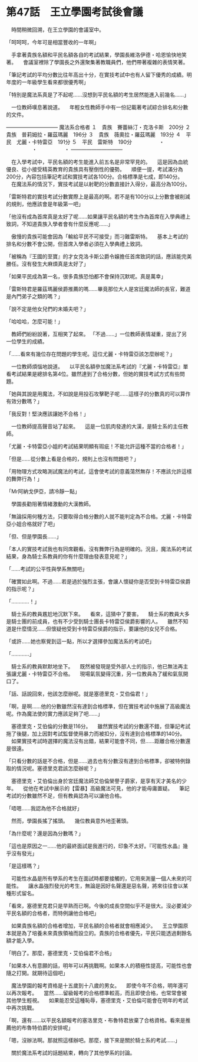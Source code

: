 # 第47話　王立學園考試後會議

　時間稍微回溯，在王立學園的會議室中。

「呵呵呵，今年可是相當豐收的一年啊」

　手拿著貴族名額和平民名額各自的考試結果，學園長維洛伊德・哈恩愉快地笑著。
　會議室裡除了學園長之外還聚集著教職員們，他們帶著複雜的表情笑著。

「筆記考試的平均分數比往年高出十分，在實技考試中也有人留下優秀的成績。明年度的一年級學生看來都很優秀啊」

「特別是魔法系真是了不起呢……沒想到平民名額的考生居然能進入前幾名……」

　一位教師嘆息著說道。
　年輕女性教師手中有一份記載著考試綜合排名和分數的文件。

――――――――――
魔法系合格者
１　貴族　賽蕾絲汀・克洛卡斯　200分
２　貴族　普莉姆拉・羅茲瑪麗　196分
３　貴族　薇奧拉・羅茲瑪麗　193分
４　平民　尤麗・卡特雷亞　191分
５　平民　雷斯特　190分
　　　　　・
　　　　　・
　　　　　・
――――――――――

　在入學考試中，平民名額的考生能進入前五名是非常罕見的。
　這是因為血統優良、從小接受精英教育的貴族具有壓倒性的優勢。
　順便一提，考試滿分為200分，內容包括筆記考試和實技考試各100分。合格標準是七成，即140分。
　在魔法系的情況下，實技考試是以射靶的分數直接計入得分，最高分為100分。

「雷斯特君的實技考試分數實際上是最高的啊。若不是有100分以上分數會被削減的規則，他應該會是年級第一吧」

「他沒有成為首席真是太好了呢……如果讓平民名額的考生作為首席在入學典禮上致詞，不知道貴族入學者會有什麼反應呢……」

　傲慢的貴族可能會因為「輸給平民不可接受」而刁難雷斯特。
　基本上考試的排名和分數不會公開，但首席入學者必須在入學典禮上致詞。

「被稱為『王國的至寶』的才女克洛卡斯公爵令嬢擔任首席致詞的話，應該能完美勝任。沒有發生大麻煩真是太好了」

「如果平民成為第一名，很多貴族恐怕都不會保持沉默呢。真是萬幸」

「雷斯特君是羅茲瑪麗侯爵推薦的嗎……畢竟那位大人是宮廷魔法師的長官，難道是內門弟子之類的嗎？」

「說不定是他女兒們的未婚夫吧？」

「哈哈哈，怎麼可能！」

　教師們紛紛說著，互相笑了起來。
「不過……」一位教師表情凝重，提出了另一位學生的成績。

「……看來有幾位存在問題的學生呢。這位尤麗・卡特雷亞該怎麼辦呢？」

　一位教師煩惱地說道。
　以平民名額參加魔法系考試的『尤麗・卡特雷亞』單看考試結果是總排名第4位。雖然達到了合格分數，但她的實技考試方式有些問題。

「她與其說是用魔法，不如說是用投石攻擊靶子呢……這樣子的分數真的可以算作有效分數嗎？」

「我反對！堅決應該讓她不合格！」

　一位教師提高聲音站了起來。
　這是一位肌肉發達的大漢，是騎士系的主任教師。

「尤麗・卡特雷亞小姐的考試結果明顯有瑕疵！不能允許這種不當的合格者！」

「但是……從分數上看是合格的，規則上也沒有問題吧？」

「用物理方式攻略測試魔法的考試，這會使考試的意義蕩然無存！不應該允許這樣的舞弊行為！」

「Mr阿納戈伊亞，請冷靜一點」

　學園長勸阻著情緒激動的大漢教師。

「無論採用何種方法，只要取得合格分數的人就不能判定為不合格。尤麗・卡特雷亞小姐合格就好了吧」

「但、但是學園長……」

「本人的實技考試我也有同席觀看。沒有舞弊行為是明確的。況且，魔法系的考試結果，身為騎士系教員的你有什麼理由發表意見呢？」

「……考試的公平性與學系無關吧」

「確實如此啊。不過……若是過於強烈主張，會讓人懷疑你是否受到卡特雷亞侯爵的指示呢？」

「…………！」

　騎士系的教員尷尬地沉默下來。
　看來，這猜中了要害。
　騎士系的教員大多是騎士團的前成員，也有不少受到騎士團長卡特雷亞侯爵影響的人。
　雖然不知道是什麼情況……但懷疑他受到卡特雷亞侯爵的指示，要讓他的女兒不合格。

「或許……她也察覺到這一點，所以才選擇參加魔法系的考試吧」

「…………」

　騎士系的教員默默地坐下。
　既然被發現是受外部人士的指示，他已無法再主張讓尤麗・卡特雷亞不合格。
　現場氣氛變得沉重，另一位教員為了緩和氣氛開口了。

「話、話說回來，他該怎麼辦呢。就是塞德里克・艾伯倫君！」

「啊，是啊……他的分數雖然沒有達到合格標準，但在實技考試中施展了高級魔法呢。作為魔法使的實力應該足夠了吧……」

　塞德里克・艾伯倫的分數是116分。
　雖然實技考試的分數還不錯，但筆記考試拖了後腿，加上因對考試監督使用暴力而被扣分，沒有達到合格標準的140分。
　如果實技考試時選擇的魔法沒有出錯，結果可能會不同，但……距離合格分數還是很遠。

「只看分數的話是不合格，但是……過去也有分數沒有達到合格標準，卻被特例錄取的情況呢。塞德里克君該怎麼辦呢？」

　塞德里克・艾伯倫出身於宮廷魔法師艾伯倫榮譽子爵家，是享有天才美名的少年。
　從他在考試中展示的【雷暴】高級魔法可見，他的才能毋庸置疑。
　筆記考試的分數雖然不足，但有教員認為可以讓他合格。

「唔嗯……我認為他不合格就好」

　然而，學園長搖了搖頭。
　幾位教員意外地歪著頭。

「為什麼呢？還是因為分數嗎？」

「這也是原因之一……他的最終面試是我進行的，印象不太好。『可能性水晶』幾乎沒有發光」

「是這樣嗎？」

　可能性水晶是所有學系的考生在面試時都要接觸的，它用來測量一個人未來的可能性。
　讓水晶強烈發光的考生，無論是因好名聲還是惡名聲，將來往往會以某種形式留名。

「看來，塞德里克君只是早熟而已啊。今後的成長空間似乎不是很大。沒必要減少平民名額的合格者，而特例讓他合格吧」

　如果貴族名額的合格者增加，平民名額的合格者就會相應減少。
　王立學園原本就是為了培養未來貴族領袖而設立的。貴族的合格者優先，平民只能透過剩餘名額才能入學。

「明白了。那麼，塞德里克・艾伯倫君不合格」

「如果本人有意願的話，明年可以再挑戰啊。如果本人的積極性提高，可能性也會隨之打開。就期待這個吧」

　魔法學園的報考資格是十五歲到十八歲的男女。
　即使今年不合格，明年還可以再次報考。
　當然……留級報考的合格標準較高，而且即使合格，也常常會被其他學生輕視。
　如果能忍受這種恥辱，塞德里克・艾伯倫可能會在明年的考試中再次挑戰。

「啊，還有……以平民名額報考的塞洛里克・布魯特君放棄了合格資格。看來是推薦他的布魯特伯爵的安排呢」

「嗯，沒辦法啊。那就照這樣辦吧。那麼，接下來是關於騎士系的考試……」

　關於魔法系考試的話題結束，轉向了其他學系的討論。